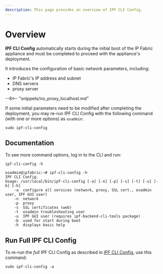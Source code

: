 ```yaml
---
description: This page provides an overview of IPF CLI Config.
---
```


# Overview

**IPF CLI Config** automatically starts during the initial boot of the IP Fabric
appliance and must be completed to proceed with the appliance's deployment.

It introduces the configuration of basic network parameters, including:

- IP Fabric's IP address and subnet
- DNS servers
- proxy server

--8<-- "snippets/no_proxy_localhost.md"

If some initial parameters need to be modified after completing the deployment,
you may re-run IPF CLI Config with the following command (with one or more
options) as `osadmin`:

```shell
sudo ipf-cli-config
```

## Documentation

To see more command options, log in to the CLI and run:

```shell
ipf-cli-config -h
```

```shell
osadmin@ipfabric:~# ipf-cli-config -h
IPF CLI Config.
Usage: /usr/local/bin/ipf-cli-config [-a] [-n] [-p] [-s] [-t] [-u] [-b] [-h]
	-a	configure all services (network, proxy, SSL cert., osadmin user, IPF GUI user)
	-n	network
	-p	proxy
	-s	SSL certificates (web)
	-t	osadmin troubleshooting user
	-u	IPF GUI user (requires ipf-backend-cli-tools package)
	-b	used for start during boot
	-h	displays basic help
```

## Run Full IPF CLI Config

To re-run the _full_ IPF CLI Config as described in
[IPF CLI Config](../../platform_first_steps/02-ipf_cli_config.md), use this
command:

```shell
sudo ipf-cli-config -a
```
